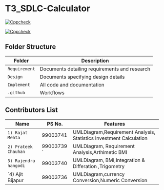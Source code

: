 # T3_SDLC-Calculator
[![Cppcheck](https://github.com/99003741/T3_SDLC-Calculator/actions/workflows/cppcheck.yml/badge.svg)](https://github.com/99003741/T3_SDLC-Calculator/actions/workflows/cppcheck.yml)

[![Cppcheck](https://github.com/99003741/T3_SDLC-Calculator/actions/workflows/cppcheck.yml/badge.svg)](https://github.com/99003741/T3_SDLC-Calculator/actions/workflows/cppcheck.yml)


## Folder Structure
Folder             | Description
-------------------| -----------------------------------------
`Requirement`      | Documents detailing requirements and research
`Design`           | Documents specifying design details
`Implement`        | All code and documentation
`.github`          | Workflows 

## Contributors List

Name                             |   PS No.  |    Features    |       
---------------------------------|-----------|----------------|
`1) Rajat Mehta`                 | 99003741  | UMLDiagram,Requirement Analysis, Statistics Investment Calculation|    
`2) Prateek Chauhan`             | 99003739 `| UMLDiagram, Requirement Analysis,Arthimetic BMI|  
`3) Rajendra hangodi     `       | 99003740  | UMLDiagram, BMI,Integration & Differation ,Trigometry|        
`4) Ajit Bijapur                 | 99003736  | UMLDiagram,currency Conversion,Numeric Conversion|           | 

